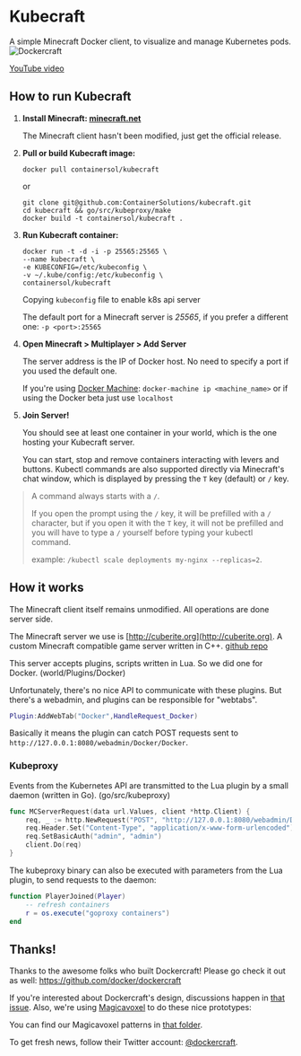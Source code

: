 # Kubecraft

A simple Minecraft Docker client, to visualize and manage Kubernetes pods.
![Dockercraft](https://github.com/docker/dockercraft/raw/master/docs/img/logo.png?raw=true)

[YouTube video](https://youtu.be/A4qwsSEldHE)

## How to run Kubecraft

1. **Install Minecraft: [minecraft.net](https://minecraft.net)**

	The Minecraft client hasn't been modified, just get the official release.

2. **Pull or build Kubecraft image:**

	```
	docker pull containersol/kubecraft
	```
	or

	```
	git clone git@github.com:ContainerSolutions/kubecraft.git
	cd kubecraft && go/src/kubeproxy/make
	docker build -t containersol/kubecraft .
	```
3. **Run Kubecraft container:**

	```
	docker run -t -d -i -p 25565:25565 \
	--name kubecraft \
	-e KUBECONFIG=/etc/kubeconfig \
	-v ~/.kube/config:/etc/kubeconfig \
	containersol/kubecraft
	```

	Copying `kubeconfig` file to enable k8s api server

	The default port for a Minecraft server is *25565*, if you prefer a different one: `-p <port>:25565`

4. **Open Minecraft > Multiplayer > Add Server**

	The server address is the IP of Docker host. No need to specify a port if you used the default one.

	If you're using [Docker Machine](https://docs.docker.com/machine/install-machine/): `docker-machine ip <machine_name>` or if using the Docker beta just use `localhost`

5. **Join Server!**

	You should see at least one container in your world, which is the one hosting your Kubecraft server.

	You can start, stop and remove containers interacting with levers and buttons. Kubectl commands are also supported directly via Minecraft's chat window, which is displayed by pressing the `T` key (default) or `/` key.

> A command always starts with a `/`.
>
> If you open the prompt using the `/` key, it will be prefilled with a `/` character, but if you open it with the `T` key, it will not be prefilled and you will have to type a `/` yourself before typing your kubectl command.
>
> example: `/kubectl scale deployments my-nginx --replicas=2`.

## How it works

The Minecraft client itself remains unmodified. All operations are done server side.

The Minecraft server we use is [http://cuberite.org](http://cuberite.org). A custom Minecraft compatible game server written in C++. [github repo](https://github.com/cuberite/cuberite)

This server accepts plugins, scripts written in Lua. So we did one for Docker. (world/Plugins/Docker)

Unfortunately, there's no nice API to communicate with these plugins. But there's a webadmin, and plugins can be responsible for "webtabs".

```lua
Plugin:AddWebTab("Docker",HandleRequest_Docker)
```

Basically it means the plugin can catch POST requests sent to `http://127.0.0.1:8080/webadmin/Docker/Docker`.

### Kubeproxy

Events from the Kubernetes API are transmitted to the Lua plugin by a small daemon (written in Go). (go/src/kubeproxy)

```go
func MCServerRequest(data url.Values, client *http.Client) {
	req, _ := http.NewRequest("POST", "http://127.0.0.1:8080/webadmin/Docker/Docker", strings.NewReader(data.Encode()))
	req.Header.Set("Content-Type", "application/x-www-form-urlencoded")
	req.SetBasicAuth("admin", "admin")
	client.Do(req)
}
```

The kubeproxy binary can also be executed with parameters from the Lua plugin, to send requests to the daemon:

```lua
function PlayerJoined(Player)
	-- refresh containers
	r = os.execute("goproxy containers")
end
```
## Thanks!

Thanks to the awesome folks who built Dockercraft! Please go check it out as well: https://github.com/docker/dockercraft

If you're interested about Dockercraft's design, discussions happen in [that issue](https://github.com/docker/dockercraft/issues/19).
Also, we're using [Magicavoxel](https://voxel.codeplex.com) to do these nice prototypes:

You can find our Magicavoxel patterns in [that folder](![Dockercraft](https://github.com/docker/dockercraft/tree/master/docs/magicavoxel)).

To get fresh news, follow their Twitter account: [@dockercraft](https://twitter.com/dockercraft).
